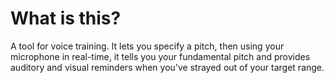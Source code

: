 # What is this?

A tool for voice training. It lets you specify a pitch, then using your
microphone in real-time, it tells you your fundamental pitch and
provides auditory and visual reminders when you've strayed out of your
target range.
